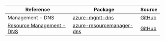 | Reference | Package | Source |
|---|---|---|
|Management - DNS|[azure-mgmt-dns](https://repo1.maven.org/maven2/com/microsoft/azure/azure-mgmt-dns)|[GitHub](https://github.com/Azure/azure-sdk-for-java/blob/main/)|
|[Resource Management - DNS](resourcemanager-dns-readme.md)|[azure-resourcemanager-dns](https://repo1.maven.org/maven2/com/azure/resourcemanager/azure-resourcemanager-dns)|[GitHub](https://github.com/Azure/azure-sdk-for-java/blob/main/sdk/resourcemanager/azure-resourcemanager-dns)|

